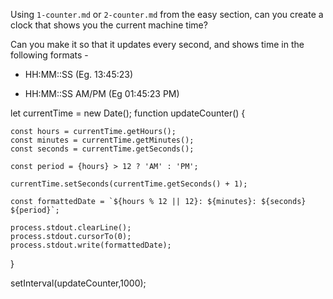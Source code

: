 Using `1-counter.md` or `2-counter.md` from the easy section, can you create a
clock that shows you the current machine time?

Can you make it so that it updates every second, and shows time in the following formats - 

 - HH:MM::SS (Eg. 13:45:23)

 - HH:MM::SS AM/PM (Eg 01:45:23 PM)



let currentTime = new Date();
function updateCounter() {

    const hours = currentTime.getHours();
    const minutes = currentTime.getMinutes();
    const seconds = currentTime.getSeconds();

    const period = {hours} > 12 ? 'AM' : 'PM';

    currentTime.setSeconds(currentTime.getSeconds() + 1);

    const formattedDate = `${hours % 12 || 12}: ${minutes}: ${seconds}  ${period}`;
    
    process.stdout.clearLine();
    process.stdout.cursorTo(0);
    process.stdout.write(formattedDate);
   
}

setInterval(updateCounter,1000);
